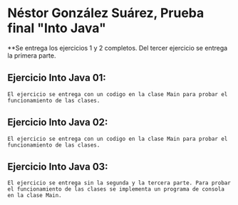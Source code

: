     
# Néstor González Suárez, Prueba final "Into Java"
**Se entrega los ejercicios 1 y 2 completos. Del tercer ejercicio se entrega la primera parte. 

## Ejercicio Into Java 01:
    El ejercicio se entrega con un codigo en la clase Main para probar el funcionamiento de las clases.


## Ejercicio Into Java 02:
    El ejercicio se entrega con un codigo en la clase Main para probar el funcionamiento de las clases.


## Ejercicio Into Java 03:
    El ejercicio se entrega sin la segunda y la tercera parte. Para probar el funcionamiento de las clases se implementa un programa de consola en la clase Main.
    